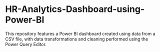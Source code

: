 # HR-Analytics-Dashboard-using-Power-BI
This repository features a Power BI dashboard created using data from a CSV file, with data transformations and cleaning performed using the Power Query Editor.
